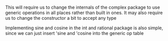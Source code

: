 This will require us to change the internals of the complex package to use generic operations in all places rather than built in ones.
It may also require us to change the constructor a bit to accept any type

Implementing sine and cosine in the int and rational package is also simple, since we can just insert 'sine and 'cosine into the generic op table
